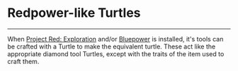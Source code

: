 # Redpower-like Turtles

---

When [Project Red: Exploration](http://projectredwiki.com/wiki/Main_Page) and/or [Bluepower](http://minecraft.curseforge.com/mc-mods/223099-blue-power) is installed, it's tools can be crafted with a Turtle to make the equivalent turtle. These act like the appropriate diamond tool Turtles, except with the traits of the item used to craft them.
